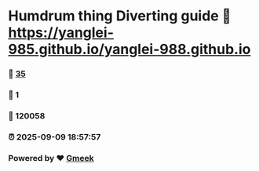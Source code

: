 # Humdrum thing Diverting guide :link: https://yanglei-985.github.io/yanglei-988.github.io 
### :page_facing_up: [35](https://yanglei-985.github.io/yanglei-988.github.io/tag.html) 
### :speech_balloon: 1 
### :hibiscus: 120058 
### :alarm_clock: 2025-09-09 18:57:57 
### Powered by :heart: [Gmeek](https://github.com/Meekdai/Gmeek)
